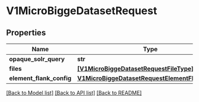 # V1MicroBiggeDatasetRequest


## Properties
Name | Type | Description | Notes
------------ | ------------- | ------------- | -------------
**opaque_solr_query** | **str** |  | [optional] 
**files** | [**[V1MicroBiggeDatasetRequestFileType]**](V1MicroBiggeDatasetRequestFileType.md) |  | [optional] 
**element_flank_config** | [**V1MicroBiggeDatasetRequestElementFlankConfig**](V1MicroBiggeDatasetRequestElementFlankConfig.md) |  | [optional] 

[[Back to Model list]](../README.md#documentation-for-models) [[Back to API list]](../README.md#documentation-for-api-endpoints) [[Back to README]](../README.md)



